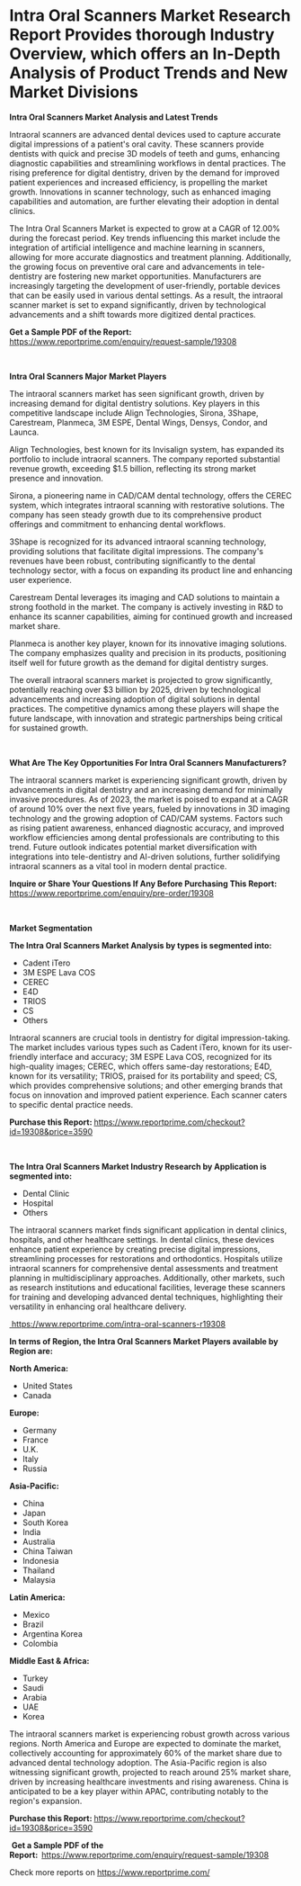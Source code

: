<p><h1>Intra Oral Scanners Market Research Report Provides thorough Industry Overview, which offers an In-Depth Analysis of Product Trends and New Market Divisions</h1></p><p><strong>Intra Oral Scanners Market Analysis and Latest Trends</strong></p>
<p><p>Intraoral scanners are advanced dental devices used to capture accurate digital impressions of a patient's oral cavity. These scanners provide dentists with quick and precise 3D models of teeth and gums, enhancing diagnostic capabilities and streamlining workflows in dental practices. The rising preference for digital dentistry, driven by the demand for improved patient experiences and increased efficiency, is propelling the market growth. Innovations in scanner technology, such as enhanced imaging capabilities and automation, are further elevating their adoption in dental clinics.</p><p>The Intra Oral Scanners Market is expected to grow at a CAGR of 12.00% during the forecast period. Key trends influencing this market include the integration of artificial intelligence and machine learning in scanners, allowing for more accurate diagnostics and treatment planning. Additionally, the growing focus on preventive oral care and advancements in tele-dentistry are fostering new market opportunities. Manufacturers are increasingly targeting the development of user-friendly, portable devices that can be easily used in various dental settings. As a result, the intraoral scanner market is set to expand significantly, driven by technological advancements and a shift towards more digitized dental practices.</p></p>
<p><strong>Get a Sample PDF of the Report:&nbsp;</strong> <a href="https://www.reportprime.com/enquiry/request-sample/19308?utm_campaign=2941&utm_medium=2&utm_source=Github&utm_content=ia&utm_term=19032025&utm_id=intra-oral-scanners">https://www.reportprime.com/enquiry/request-sample/19308</a></p>
<p>&nbsp;</p>
<p><strong>Intra Oral Scanners Major Market Players</strong></p>
<p><p>The intraoral scanners market has seen significant growth, driven by increasing demand for digital dentistry solutions. Key players in this competitive landscape include Align Technologies, Sirona, 3Shape, Carestream, Planmeca, 3M ESPE, Dental Wings, Densys, Condor, and Launca.</p><p>Align Technologies, best known for its Invisalign system, has expanded its portfolio to include intraoral scanners. The company reported substantial revenue growth, exceeding $1.5 billion, reflecting its strong market presence and innovation.</p><p>Sirona, a pioneering name in CAD/CAM dental technology, offers the CEREC system, which integrates intraoral scanning with restorative solutions. The company has seen steady growth due to its comprehensive product offerings and commitment to enhancing dental workflows.</p><p>3Shape is recognized for its advanced intraoral scanning technology, providing solutions that facilitate digital impressions. The company's revenues have been robust, contributing significantly to the dental technology sector, with a focus on expanding its product line and enhancing user experience.</p><p>Carestream Dental leverages its imaging and CAD solutions to maintain a strong foothold in the market. The company is actively investing in R&D to enhance its scanner capabilities, aiming for continued growth and increased market share.</p><p>Planmeca is another key player, known for its innovative imaging solutions. The company emphasizes quality and precision in its products, positioning itself well for future growth as the demand for digital dentistry surges.</p><p>The overall intraoral scanners market is projected to grow significantly, potentially reaching over $3 billion by 2025, driven by technological advancements and increasing adoption of digital solutions in dental practices. The competitive dynamics among these players will shape the future landscape, with innovation and strategic partnerships being critical for sustained growth.</p></p>
<p>&nbsp;</p>
<p><strong>What Are The Key Opportunities For Intra Oral Scanners Manufacturers?</strong></p>
<p><p>The intraoral scanners market is experiencing significant growth, driven by advancements in digital dentistry and an increasing demand for minimally invasive procedures. As of 2023, the market is poised to expand at a CAGR of around 10% over the next five years, fueled by innovations in 3D imaging technology and the growing adoption of CAD/CAM systems. Factors such as rising patient awareness, enhanced diagnostic accuracy, and improved workflow efficiencies among dental professionals are contributing to this trend. Future outlook indicates potential market diversification with integrations into tele-dentistry and AI-driven solutions, further solidifying intraoral scanners as a vital tool in modern dental practice.</p></p>
<p><strong>Inquire or Share Your Questions If Any Before Purchasing This Report:</strong> <a href="https://www.reportprime.com/enquiry/pre-order/19308?utm_campaign=2941&utm_medium=2&utm_source=Github&utm_content=ia&utm_term=19032025&utm_id=intra-oral-scanners">https://www.reportprime.com/enquiry/pre-order/19308</a></p>
<p>&nbsp;</p>
<p><strong>Market Segmentation</strong></p>
<p><strong>The Intra Oral Scanners Market Analysis by types is segmented into:</strong></p>
<p><ul><li>Cadent iTero</li><li>3M ESPE Lava COS</li><li>CEREC</li><li>E4D</li><li>TRIOS</li><li>CS</li><li>Others</li></ul></p>
<p><p>Intraoral scanners are crucial tools in dentistry for digital impression-taking. The market includes various types such as Cadent iTero, known for its user-friendly interface and accuracy; 3M ESPE Lava COS, recognized for its high-quality images; CEREC, which offers same-day restorations; E4D, known for its versatility; TRIOS, praised for its portability and speed; CS, which provides comprehensive solutions; and other emerging brands that focus on innovation and improved patient experience. Each scanner caters to specific dental practice needs.</p></p>
<p><strong>Purchase this Report:&nbsp;</strong><a href="https://www.reportprime.com/checkout?id=19308&price=3590&utm_campaign=2941&utm_medium=2&utm_source=Github&utm_content=ia&utm_term=19032025&utm_id=intra-oral-scanners">https://www.reportprime.com/checkout?id=19308&price=3590</a></p>
<p>&nbsp;</p>
<p><strong>The Intra Oral Scanners Market Industry Research by Application is segmented into:</strong></p>
<p><ul><li>Dental Clinic</li><li>Hospital</li><li>Others</li></ul></p>
<p><p>The intraoral scanners market finds significant application in dental clinics, hospitals, and other healthcare settings. In dental clinics, these devices enhance patient experience by creating precise digital impressions, streamlining processes for restorations and orthodontics. Hospitals utilize intraoral scanners for comprehensive dental assessments and treatment planning in multidisciplinary approaches. Additionally, other markets, such as research institutions and educational facilities, leverage these scanners for training and developing advanced dental techniques, highlighting their versatility in enhancing oral healthcare delivery.</p></p>
<p><a href="https://www.reportprime.com/intra-oral-scanners-r19308?utm_campaign=2941&utm_medium=2&utm_source=Github&utm_content=ia&utm_term=19032025&utm_id=intra-oral-scanners">&nbsp;https://www.reportprime.com/intra-oral-scanners-r19308</a></p>
<p><strong>In terms of Region, the Intra Oral Scanners Market Players available by Region are:</strong></p>
<p>
    <p> <strong> North America: </strong>
        <ul>
            <li>United States</li>
            <li>Canada</li>
        </ul>
        </p> 
    <p> <strong> Europe: </strong>
        <ul>
            <li>Germany</li>
            <li>France</li>
            <li>U.K.</li>
            <li>Italy</li>
            <li>Russia</li>
        </ul>
        </p> 
    <p> <strong> Asia-Pacific: </strong>
        <ul>
            <li>China</li>
            <li>Japan</li>
            <li>South Korea</li>
            <li>India</li>
            <li>Australia</li>
            <li>China Taiwan</li>
            <li>Indonesia</li>
            <li>Thailand</li>
            <li>Malaysia</li>
        </ul>
        </p> 
    <p> <strong> Latin America: </strong>
        <ul>
            <li>Mexico</li>
            <li>Brazil</li>
            <li>Argentina Korea</li>
            <li>Colombia</li>
        </ul>
        </p> 
    <p> <strong> Middle East & Africa: </strong>
        <ul>
            <li>Turkey</li>
            <li>Saudi</li>
            <li>Arabia</li>
            <li>UAE</li>
            <li>Korea</li>
        </ul>
    </p>
    </p>
<p><p>The intraoral scanners market is experiencing robust growth across various regions. North America and Europe are expected to dominate the market, collectively accounting for approximately 60% of the market share due to advanced dental technology adoption. The Asia-Pacific region is also witnessing significant growth, projected to reach around 25% market share, driven by increasing healthcare investments and rising awareness. China is anticipated to be a key player within APAC, contributing notably to the region's expansion.</p></p>
<p><strong>Purchase this Report: </strong><a href="https://www.reportprime.com/checkout?id=19308&price=3590&utm_campaign=2941&utm_medium=2&utm_source=Github&utm_content=ia&utm_term=19032025&utm_id=intra-oral-scanners">https://www.reportprime.com/checkout?id=19308&price=3590</a></p>
<p>&nbsp;<strong>Get a Sample PDF of the Report:&nbsp;&nbsp;</strong><a href="https://www.reportprime.com/enquiry/request-sample/19308?utm_campaign=2941&utm_medium=2&utm_source=Github&utm_content=ia&utm_term=19032025&utm_id=intra-oral-scanners">https://www.reportprime.com/enquiry/request-sample/19308</a></p>
<p><strong></strong></p>
<p>Check more reports on <a href="https://www.reportprime.com/?utm_campaign=2941&utm_medium=2&utm_source=Github&utm_content=ia&utm_term=19032025&utm_id=intra-oral-scanners">https://www.reportprime.com/</a></p>